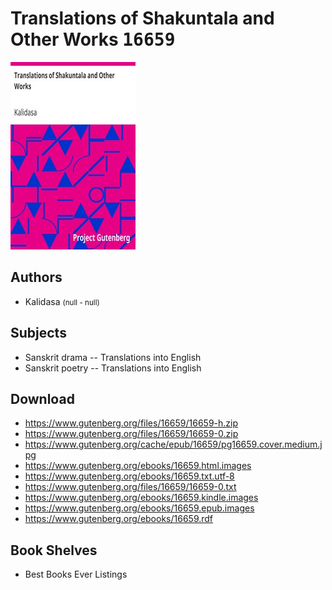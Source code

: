# Translations of Shakuntala and Other Works <kbd>16659</kbd>

![](./cover.medium.jpg "")

## Authors


 - Kalidasa <small>(null - null)</small>

## Subjects


 - Sanskrit drama -- Translations into English
 - Sanskrit poetry -- Translations into English

## Download


 - https://www.gutenberg.org/files/16659/16659-h.zip
 - https://www.gutenberg.org/files/16659/16659-0.zip
 - https://www.gutenberg.org/cache/epub/16659/pg16659.cover.medium.jpg
 - https://www.gutenberg.org/ebooks/16659.html.images
 - https://www.gutenberg.org/ebooks/16659.txt.utf-8
 - https://www.gutenberg.org/files/16659/16659-0.txt
 - https://www.gutenberg.org/ebooks/16659.kindle.images
 - https://www.gutenberg.org/ebooks/16659.epub.images
 - https://www.gutenberg.org/ebooks/16659.rdf

## Book Shelves


 - Best Books Ever Listings
